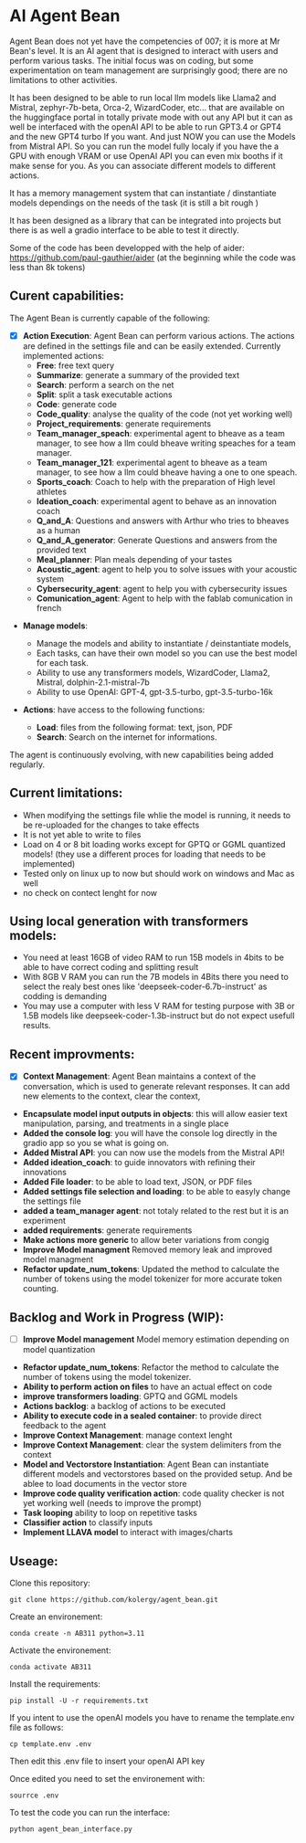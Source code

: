 # AI Agent Bean
Agent Bean does not yet have the competencies of 007; it is more at Mr Bean's level. It is an AI agent that is designed to interact with users and perform various tasks. The initial focus was on coding, but some experimentation on team management are surprisingly good; there are no limitations to other activities. 

It has been designed to be able to run local llm models like Llama2 and Mistral, zephyr-7b-beta, Orca-2, WizardCoder, etc... that are available on the huggingface portal in totally private mode with out any API but it can as well be interfaced with the openAI API to be able to run GPT3.4 or GPT4 and the new GPT4 turbo If you want. And just NOW you can use the Models from Mistral API. So you can run the model fully localy if you have the a GPU with enough VRAM or use OpenAI API you can even mix booths if it make sense for you. As you can associate different models to different actions.

It has a memory management system that can instantiate / dinstantiate models dependings on the needs of the task (it is still a bit rough )

It has been designed as a library that can be integrated into projects but there is as well a gradio interface to be able to test it directly.

Some of the code has been developped with the help of aider: https://github.com/paul-gauthier/aider (at the beginning while the code was less than 8k tokens)

## Curent capabilities:
The Agent Bean is currently capable of the following:

- [x] **Action Execution**: Agent Bean can perform various actions. The actions are defined in the settings file and can be easily extended. Currently implemented actions:
   - **Free**: free text query
   - **Summarize**: generate a summary of the provided text
   - **Search**: perform a search on the net
   - **Split**: split a task executable actions 
   - **Code**: generate code 
   - **Code_quality**: analyse the quality of the code (not yet working well)
   - **Project_requirements**: generate requirements
   - **Team_manager_speach**: experimental agent to bheave as a team manager, to see how a llm could bheave writing speaches for a team manager.
   - **Team_manager_121**: experimental agent to bheave as a team manager, to see how a llm could bheave having a one to one speach.
   - **Sports_coach**: Coach to help with the preparation of High level athletes
   - **Ideation_coach**: experimental agent to behave as an innovation coach
   - **Q_and_A**: Questions and answers with Arthur who tries to bheaves as a human
   - **Q_and_A_generator**: Generate Questions and answers from the provided text
   - **Meal_planner**: Plan meals depending of your tastes
   - **Acoustic_agent**: agent to help you to solve issues with your acoustic system
   - **Cybersecurity_agent**: agent to help you with cybersecurity issues
   - **Comunication_agent**: Agent to help with the fablab comunication in french

- **Manage models**: 
   - Manage the models and ability to instantiate / deinstantiate models, 
   - Each tasks, can have their own model so you can use the best model for each task. 
   - Ability to use any transformers models, WizardCoder, Llama2, Mistral, dolphin-2.1-mistral-7b
   - Ability to use OpenAI: GPT-4, gpt-3.5-turbo, gpt-3.5-turbo-16k 

- **Actions**: have access to the following functions: 
   - **Load**: files from the following format: text, json, PDF 
   - **Search**: Search on the internet for informations. 
   

The agent is continuously evolving, with new capabilities being added regularly.


## Current limitations:
- When modifying the settings file whlie the model is running, it needs to be re-uploaded for the changes to take effects
- It is not yet able to write to files
- Load on 4 or 8 bit loading works except for GPTQ or GGML quantized models! (they use a different proces for loading that needs to be implemented)
- Tested only on linux up to now but should work on windows and Mac as well
- no check on contect lenght for now


## Using local generation with transformers models:
- You need at least 16GB of video RAM to run 15B models in 4bits to be able to have correct coding and splitting result
- With 8GB V RAM you can run the 7B models in 4Bits there you need to select the realy best ones like 'deepseek-coder-6.7b-instruct' as codding is demanding
- You may use a computer with less V RAM for testing purpose with 3B or 1.5B models like deepseek-coder-1.3b-instruct but do not expect usefull results.


## Recent improvments:

- [x] **Context Management**: Agent Bean maintains a context of the conversation, which is used to generate relevant responses. It can add new elements to the context, clear the context, 
- **Encapsulate model input outputs in objects**: this will allow easier text manipulation, parsing, and treatments in a single place 
- **Added the console log**: you will have the console log directly in the gradio app so you se what is going on.
- **Added Mistral API**: you can now use the models from the Mistral API!
- **Added ideation_coach**: to guide innovators with refining their innovations 
- **Added File loader**: to be able to load text, JSON, or PDF files
- **Added settings file selection and loading**: to be able to easyly change the settings file
- **added a team_manager agent**: not totaly related to the rest but it is an experiment 
- **added requirements**: generate requirements
- **Make actions more generic** to allow beter variations from congig
- **Improve Model managment** Removed memory leak and improved model managment
- **Refactor update_num_tokens**: Updated the method to calculate the number of tokens using the model tokenizer for more accurate token counting.


## Backlog and Work in Progress (WIP):

- [ ] **Improve Model management** Model memory estimation depending on model quantization
- **Refactor update_num_tokens**: Refactor the method to calculate the number of tokens using the model tokenizer.
- **Ability to perform action on files** to have an actual effect on code
- **improve transformers loading**: GPTQ and GGML models
- **Actions backlog**: a backlog of actions to be executed
- **Ability to execute code in a sealed container**: to provide direct feedback to the agent
- **Improve Context Management**: manage context lenght
- **Improve Context Management**: clear the system delimiters from the context
- **Model and Vectorstore Instantiation**: Agent Bean can instantiate different models and vectorstores based on the provided setup. And be ablee to load documents in the vector store
- **Improve code quality verification action**: code quality checker is not yet working well (needs to improve the prompt)
- **Task looping** ability to loop on repetitive tasks
- **Classifier action** to classify inputs
- **Implement LLAVA model** to interact with images/charts 


## Useage:

Clone this repository:

`git clone https://github.com/kolergy/agent_bean.git`

Create an environement:

`conda create -n AB311 python=3.11`

Activate the environement:

`conda activate AB311`

Install the requirements:

`pip install -U -r requirements.txt`

If you intent to use the openAI models you have to rename the template.env file as follows:

`cp template.env .env`

Then edit this .env file to insert your openAI API key 

Once edited you need to set the environement with:

`sourrce .env`

To test the code you can run the interface:

`python agent_bean_interface.py`
